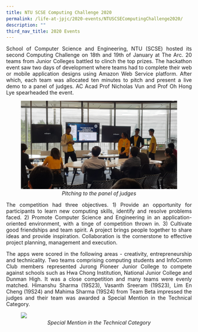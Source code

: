 ```yaml
---
title: NTU SCSE Computing Challenge 2020
permalink: /life-at-jpjc/2020-events/NTUSCSEComputingChallenge2020/
description: ""
third_nav_title: 2020 Events
---
```

<div align= justify>

<p>School of Computer Science and Engineering, NTU (SCSE) hosted its second Computing Challenge on 18th and 19th of January at The Arc. 20 teams from Junior Colleges battled to clinch the top prizes. The hackathon event saw two days of development where teams had to complete their web or mobile application designs using Amazon Web Service platform. After which, each team was allocated ten minutes to pitch and present a live demo to a panel of judges. AC Acad Prof Nicholas Vun and Prof Oh Hong Lye spearheaded the event.<p>

<figure>
<img src="/images/NTUSCSE2020_B.jpg">
<figcaption align="center"><em>Pitching to the panel of judges
</em>
</figcaption>	</figure>
	
<p>The competition had three objectives. 1) Provide an opportunity for participants to learn new computing skills, identify and resolve problems faced. 2) Promote Computer Science and Engineering in an application-oriented environment, with a tinge of competition thrown in. 3) Cultivate good friendships and team spirit. A project brings people together to share ideas and provide inspiration. Collaboration is the cornerstone to effective project planning, management and execution.<p>

<p>The apps were scored in the following areas - creativity, entrepreneurship and technicality. Two teams comprising computing students and InfoComm Club members represented Jurong Pioneer Junior College to compete against schools such as Hwa Chong Institution, National Junior College and Dunman High. It was a close competition and many teams were evenly matched. Himanshu Sharma (19S23), Vasanth Sreeram (19S23), Lim En Cheng (19S24) and Mahima Sharma (19S24) from Team Beta impressed the judges and their team was awarded a Special Mention in the Technical Category.<p>

<figure>
<img src="/images/NTUSCSE2020_A.jpg">
<figcaption align="center"><em>Special Mention in the Technical Category
</em>
</figcaption>	</figure>
	